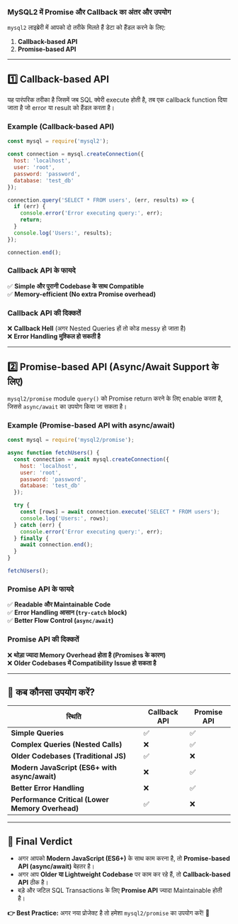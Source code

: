 ### **MySQL2 में Promise और Callback का अंतर और उपयोग**  

`mysql2` लाइब्रेरी में आपको दो तरीके मिलते हैं डेटा को हैंडल करने के लिए:  
1. **Callback-based API**  
2. **Promise-based API**  

---

## **1️⃣ Callback-based API**  
यह पारंपरिक तरीका है जिसमें जब SQL क्वेरी execute होती है, तब एक callback function दिया जाता है जो error या result को हैंडल करता है।  

### **Example (Callback-based API)**
```js
const mysql = require('mysql2');

const connection = mysql.createConnection({
  host: 'localhost',
  user: 'root',
  password: 'password',
  database: 'test_db'
});

connection.query('SELECT * FROM users', (err, results) => {
  if (err) {
    console.error('Error executing query:', err);
    return;
  }
  console.log('Users:', results);
});

connection.end();
```
### **Callback API के फायदे**  
✅ **Simple और पुरानी Codebase के साथ Compatible**  
✅ **Memory-efficient (No extra Promise overhead)**  

### **Callback API की दिक्कतें**  
❌ **Callback Hell** (अगर Nested Queries हों तो कोड messy हो जाता है)  
❌ **Error Handling मुश्किल हो सकती है**  

---

## **2️⃣ Promise-based API (Async/Await Support के लिए)**  
`mysql2/promise` module `query()` को Promise return करने के लिए enable करता है, जिससे `async/await` का उपयोग किया जा सकता है।

### **Example (Promise-based API with async/await)**
```js
const mysql = require('mysql2/promise');

async function fetchUsers() {
  const connection = await mysql.createConnection({
    host: 'localhost',
    user: 'root',
    password: 'password',
    database: 'test_db'
  });

  try {
    const [rows] = await connection.execute('SELECT * FROM users');
    console.log('Users:', rows);
  } catch (err) {
    console.error('Error executing query:', err);
  } finally {
    await connection.end();
  }
}

fetchUsers();
```
### **Promise API के फायदे**  
✅ **Readable और Maintainable Code**  
✅ **Error Handling आसान (`try-catch` block)**  
✅ **Better Flow Control (`async/await`)**  

### **Promise API की दिक्कतें**  
❌ **थोड़ा ज्यादा Memory Overhead होता है (Promises के कारण)**  
❌ **Older Codebases में Compatibility Issue हो सकता है**  

---

## **🎯 कब कौनसा उपयोग करें?**
| स्थिति | Callback API | Promise API |
|--------|------------|------------|
| **Simple Queries** | ✅ | ✅ |
| **Complex Queries (Nested Calls)** | ❌ | ✅ |
| **Older Codebases (Traditional JS)** | ✅ | ❌ |
| **Modern JavaScript (ES6+ with async/await)** | ❌ | ✅ |
| **Better Error Handling** | ❌ | ✅ |
| **Performance Critical (Lower Memory Overhead)** | ✅ | ❌ |

---

## **📌 Final Verdict**
- अगर आपको **Modern JavaScript (ES6+)** के साथ काम करना है, तो **Promise-based API (async/await)** बेहतर है।  
- अगर आप **Older या Lightweight Codebase** पर काम कर रहे हैं, तो **Callback-based API** ठीक है।  
- बड़े और जटिल SQL Transactions के लिए **Promise API** ज्यादा Maintainable होती है।

**👉 Best Practice:** अगर नया प्रोजेक्ट है तो हमेशा `mysql2/promise` का उपयोग करें! 🚀